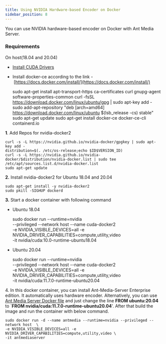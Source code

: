 ```yaml
---
title: Using NVIDIA Hardware-based Encoder on Docker
sidebar_position: 8
---
```


You can use NVIDIA hardware-based encoder on Docker with Ant Media Server.

### Requirements

On host(18.04 and 20.04)

*   [Install CUDA Drivers](/guides/advanced-usage/using-nvidia-gpu/)
*   Install docker-ce according to the link - [https://docs.docker.com/install/](https://docs.docker.com/install/)

    sudo apt-get install apt-transport-https ca-certificates curl gnupg-agent software-properties-common
    curl -fsSL https://download.docker.com/linux/ubuntu/gpg | sudo apt-key add -
    sudo add-apt-repository "deb [arch=amd64] https://download.docker.com/linux/ubuntu $(lsb_release -cs) stable"
    sudo apt-get update
    sudo apt-get install docker-ce docker-ce-cli containerd.io

**1**. Add Repos for nvidia-docker2

    curl -s -L https://nvidia.github.io/nvidia-docker/gpgkey | sudo apt-key add -
    distribution=$(. /etc/os-release;echo $ID$VERSION_ID)
    curl -s -L https://nvidia.github.io/nvidia-docker/$distribution/nvidia-docker.list | sudo tee /etc/apt/sources.list.d/nvidia-docker.list
    sudo apt-get update

**2.** Install nvidia-docker2 for Ubuntu 18.04 and 20.04

    sudo apt-get install -y nvidia-docker2
    sudo pkill -SIGHUP dockerd

**3.** Start a docker container with following command

*   Ubuntu 18.04

    sudo docker run --runtime=nvidia \
     --privileged --network host --name cuda-docker2 \
     -e NVIDIA_VISIBLE_DEVICES=all -e NVIDIA_DRIVER_CAPABILITIES=compute,utility,video \
     -it nvidia/cuda:10.0-runtime-ubuntu18.04

*   Ubuntu 20.04

    sudo docker run --runtime=nvidia \
     --privileged --network host --name cuda-docker2 \
     -e NVIDIA_VISIBLE_DEVICES=all -e NVIDIA_DRIVER_CAPABILITIES=compute,utility,video \
     -it nvidia/cuda:11.7.0-runtime-ubuntu20.04

4\. In this docker container, you can install Ant-Media-Server Enterprise edition. It automatically uses hardware encoder. Alternatively, you can use [Ant Media Server Docker file](https://github.com/ant-media/Scripts/blob/master/docker/Dockerfile_Process) and just change the line **FROM ubuntu:20.04** to \`**FROM nvidia/cuda:11.7.0-runtime-ubuntu20.04**'. After that build the image and run the container with below command.

    sudo docker run -d --name antmedia --runtime=nvidia --privileged --network host  \
    -e NVIDIA_VISIBLE_DEVICES=all -e NVIDIA_DRIVER_CAPABILITIES=compute,utility,video \
    -it antmediaserver